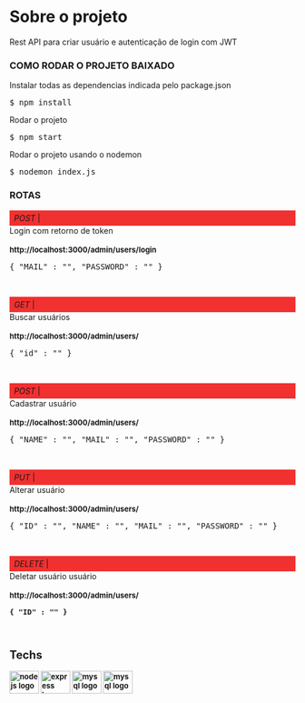 <h1 align="left">Sobre o projeto</h1>

<p align="left">Rest API para criar usuário e autenticação de login com JWT</p>

<h3 align="left">COMO RODAR O PROJETO BAIXADO</h3>

<p align="left">Instalar todas as dependencias indicada pelo package.json <br>
<div class="highlight highlight-text-shell-session notranslate position-relative overflow-auto" dir="auto">
  <pre>$ <span class="pl-s1">npm install</span></pre>
</div>

Rodar o projeto<br>

<div class="highlight highlight-text-shell-session notranslate position-relative overflow-auto" dir="auto">
  <pre>$ <span class="pl-s1">npm start</span></pre>
</div>

Rodar o projeto usando o nodemon <br>
<div class="highlight highlight-text-shell-session notranslate position-relative overflow-auto" dir="auto">
  <pre>$ <span class="pl-s1">nodemon index.js</span></pre>
</div>
</p>

<h3 align="left">ROTAS</h3>

<p align="left"><span style="display: block; padding: 5px 8px; background-color: #F13030"><i>POST </i> |</span>  Login com retorno de token<br><br><strong style="font-size: 13px;">http://localhost:3000/admin/users/login</strong><br>
  <div class="highlight highlight-text-shell-session notranslate position-relative overflow-auto" dir="auto">
    <pre><span class="pl-s1">{ "MAIL" : "", "PASSWORD" : "" }</span></pre>
  </div>
</p>
<br>
<p align="left"><span style="display: block; padding: 5px 8px; background-color: #F13030"><i>GET</i> |</span> Buscar usuários<br><br><strong style="font-size: 13px;">http://localhost:3000/admin/users/</strong><br>
  <div class="highlight highlight-text-shell-session notranslate position-relative overflow-auto" dir="auto">
    <pre><span class="pl-s1">{ "id" : "" }</span></pre>
  </div>
</p>
<br>
<p align="left"><span style="display: block; padding: 5px 8px; background-color: #F13030"><i>POST</i> |</span> Cadastrar usuário<br><br><strong style="font-size: 13px;">http://localhost:3000/admin/users/</strong><br>
  <div class="highlight highlight-text-shell-session notranslate position-relative overflow-auto" dir="auto">
    <pre><span class="pl-s1">{ "NAME" : "", "MAIL" : "", "PASSWORD" : "" }</span></pre>
  </div>
</p>
<br>
<p align="left"><span style="display: block; padding: 5px 8px; background-color: #F13030"><i>PUT</i> |</span> Alterar usuário<br><br><strong style="font-size: 13px;">http://localhost:3000/admin/users/</strong><br>
  <div class="highlight highlight-text-shell-session notranslate position-relative overflow-auto" dir="auto">
    <pre><span class="pl-s1">{ "ID" : "", "NAME" : "", "MAIL" : "", "PASSWORD" : "" }</span></pre>
  </div>
</p>
<br>
<p align="left"><span style="display: block; padding: 5px 8px; background-color: #F13030"><i>DELETE</i> |</span> Deletar usuário usuário<br><br><strong style="font-size: 13px;">http://localhost:3000/admin/users/<strong><br>
  <div class="highlight highlight-text-shell-session notranslate position-relative overflow-auto" dir="auto">
    <pre><span class="pl-s1">{ "ID" : "" }</span></pre>
  </div>
</p>
<br>
<h2 align="left">Techs</h2>

<div align="left">
  <img src="https://cdn.jsdelivr.net/gh/devicons/devicon/icons/nodejs/nodejs-original.svg" height="40" width="52" alt="nodejs logo"  />
  <img src="https://cdn.jsdelivr.net/gh/devicons/devicon/icons/express/express-original.svg" height="40" width="52" alt="express logo"  />
  <img src="https://cdn.jsdelivr.net/gh/devicons/devicon/icons/mysql/mysql-original-wordmark.svg" height="40" width="52" alt="mysql logo"  />
  <img src="https://jwt.io/img/logo.svg" height="40" width="52" alt="mysql logo"  />
</div>
